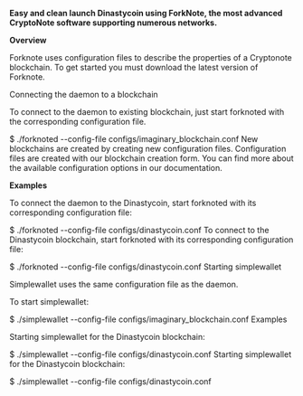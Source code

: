 **Easy and clean launch Dinastycoin using ForkNote, the most advanced CryptoNote software supporting numerous networks.**

**Overview**

Forknote uses configuration files to describe the properties of a Cryptonote blockchain. To get started you must download the latest version of Forknote.

Connecting the daemon to a blockchain

To connect to the daemon to existing blockchain, just start forknoted with the corresponding configuration file.

$ ./forknoted --config-file configs/imaginary_blockchain.conf
New blockchains are created by creating new configuration files. Configuration files are created with our blockchain creation form. You can find more about the available configuration options in our documentation.

**Examples**

To connect the daemon to the Dinastycoin, start forknoted with its corresponding configuration file:

$ ./forknoted --config-file configs/dinastycoin.conf
To connect to the Dinastycoin blockchain, start forknoted with its corresponding configuration file:

$ ./forknoted --config-file configs/dinastycoin.conf
Starting simplewallet

Simplewallet uses the same configuration file as the daemon.

To start simplewallet:

$ ./simplewallet --config-file configs/imaginary_blockchain.conf
Examples

Starting simplewallet for the Dinastycoin blockchain:

$ ./simplewallet --config-file configs/dinastycoin.conf
Starting simplewallet for the Dinastycoin blockchain:

$ ./simplewallet --config-file configs/dinastycoin.conf
